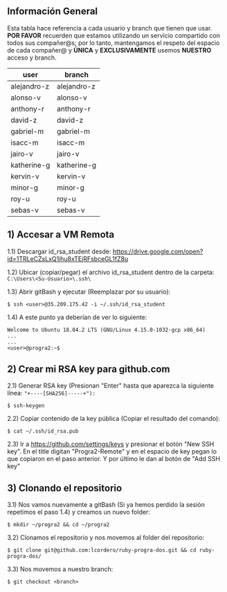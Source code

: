 ## Información General
Esta tabla hace referencia a cada usuario y branch que tienen que usar. **POR FAVOR** recuerden que estamos utilizando un servicio compartido con todos sus compañer@s; por lo tanto, mantengamos el respeto del espacio de cada compañer@ y **ÚNICA** y **EXCLUSIVAMENTE** usemos **NUESTRO** acceso y branch.

| user        | branch      |
|-------------|-------------|
| alejandro-z | alejandro-z |
| alonso-v    | alonso-v    |
| anthony-r   | anthony-r   |
| david-z     | david-z     |
| gabriel-m   | gabriel-m   |
| isacc-m     | isacc-m     |
| jairo-v     | jairo-v     |
| katherine-g | katherine-g |
| kervin-v    | kervin-v    |
| minor-g     | minor-g     |
| roy-u       | roy-u       |
| sebas-v     | sebas-v     |



## 1) Accesar a VM Remota
1.1) Descargar id_rsa_student desde: https://drive.google.com/open?id=1TRLeCZsLxQ1jhu8xTEjRFsbceGL1fZ8u

1.2) Ubicar (copiar/pegar) el archivo id_rsa_student dentro de la carpeta: ```C:\Users\<Su-Usuario>\.ssh\```

1.3) Abrir gitBash y ejecutar (Reemplazar <user> por su usuario):
```
$ ssh <user>@35.209.175.42 -i ~/.ssh/id_rsa_student
```

1.4) A este punto ya deberían de ver lo siguiente:
```$ ssh <user>@35.209.175.42 -i ~/.ssh/id_rsa_student
Welcome to Ubuntu 18.04.2 LTS (GNU/Linux 4.15.0-1032-gcp x86_64)
...
...
<user>@progra2:~$
```

## 2) Crear mi RSA key para github.com

2.1) Generar RSA key (Presionan "Enter" hasta que aparezca la siguiente línea: ```"+----[SHA256]-----+"):```
```
$ ssh-keygen
```

2.2) Copiar contenido de la key pública (Copiar el resultado del comando):
```
$ cat ~/.ssh/id_rsa.pub
```

2.3) Ir a https://github.com/settings/keys y presionar el botón "New SSH key". En el title digitan "Progra2-Remote" y en el espacio de key pegan lo que copiaron en el paso anterior. Y por último le dan al botón de "Add SSH key"

## 3) Clonando el repositorio

3.1) Nos vamos nuevamente a gitBash (Si ya hemos perdido la sesión repetimos el paso 1.4) y creamos un nuevo folder:
```
$ mkdir ~/progra2 && cd ~/progra2
```

3.2) Clonamos el repositorio y nos movemos al folder del repositorio:
```
$ git clone git@github.com:lcordero/ruby-progra-dos.git && cd ruby-progra-dos/
```

3.3) Nos movemos a nuestro branch:
```
$ git checkout <branch>
```


